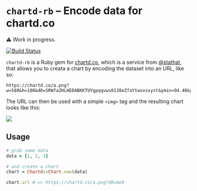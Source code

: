 # `chartd-rb` – Encode data for chartd.co

:warning: Work in progress.

[![Build Status](https://travis-ci.org/commissure/chartd-rb.svg?branch=master)](https://travis-ci.org/commissure/chartd-rb)

`chartd-rb` is a Ruby gem for [chartd.co], which is a service from
[@stathat], that allows you to creata a chart by encoding the dataset
into an URL, like so:

  [chartd.co]: https://chartd.co
  [@stathat]: https://github.com/stathat

```
https://chartd.co/a.png?w=580&h=180&d0=SRWfaZHLHEDABKKTUYgpqqvws0138eZfaYtwxxsxyst&ymin=94.48&ymax=103.3
```

The URL can then be used with a simple `<img>` tag and the resulting
chart looks like this:

<img src="https://chartd.co/a.png?w=580&h=180&d0=SRWfaZHLHEDABKKTUYgpqqvws0138eZfaYtwxxsxyst&ymin=94.48&ymax=103.3">

## Usage

```ruby
# grab some data
data = [1, 2, 3]

# and create a chart
chart = Chartd::Chart.new(data)

chart.url # => https://chartd.co/a.png?d0=Ae9
```
